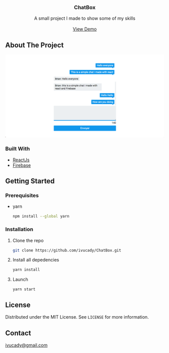 <br />
<p align="center">
  <h3 align="center">ChatBox</h3>

  <p align="center">
      A small project I made to show some of my skills
      <br />
   <br />
     <a href="https://xenodochial-agnesi-d88cec.netlify.app/">View Demo</a>
  </p>

<!-- ABOUT THE PROJECT -->

## About The Project

![ChatBox](/images/screenshot.png?raw=true)

### Built With

-   [ReactJs](https://fr.reactjs.org/)
-   [Firebase](https://firebase.google.com/)

<!-- GETTING STARTED -->

## Getting Started

### Prerequisites

-   yarn
    ```sh
    npm install --global yarn
    ```

### Installation

1. Clone the repo
    ```sh
    git clone https://github.com/ivucady/ChatBox.git
    ```
2. Install all depedencies
    ```sh
    yarn install
    ```
3. Launch
    ```JS
    yarn start
    ```

<!-- LICENSE -->

## License

Distributed under the MIT License. See `LICENSE` for more information.

<!-- CONTACT -->

## Contact

ivucady@gmail.com
